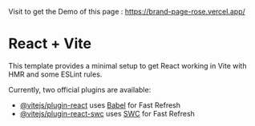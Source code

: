 
Visit to get the Demo of this page :
https://brand-page-rose.vercel.app/




# React + Vite

This template provides a minimal setup to get React working in Vite with HMR and some ESLint rules.



Currently, two official plugins are available:

- [@vitejs/plugin-react](https://github.com/vitejs/vite-plugin-react/blob/main/packages/plugin-react/README.md) uses [Babel](https://babeljs.io/) for Fast Refresh
- [@vitejs/plugin-react-swc](https://github.com/vitejs/vite-plugin-react-swc) uses [SWC](https://swc.rs/) for Fast Refresh
